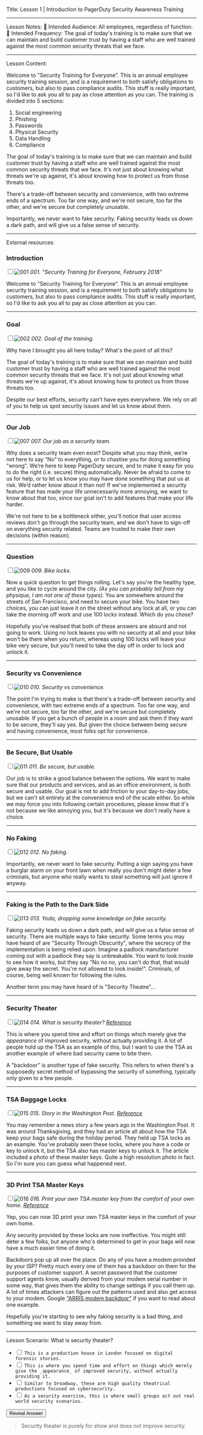 Title:
Lesson 1 | Introduction to PagerDuty Security Awareness Training

---

Lesson Notes:
:dart: Intended Audience: All employees, regardless of function.
:dart: Intended Frequency: The goal of today's training is to make sure that we can maintain and build customer trust by having a staff who are well trained against the most common security threats that we face.

---

Lesson Content:

Welcome to "Security Training for Everyone”. This is an annual employee security training session, and is a requirement to both satisfy obligations to customers, but also to pass compliance audits. This stuff is really important, so I'd like to ask you all to pay as close attention as you can. The training is divided into 5 sections:
1. Social engineering
2. Phishing
3. Passwords
4. Physical Security
5. Data Handling
6. Compliance

The goal of today's training is to make sure that we can maintain and build customer trust by having a staff who are well trained against the most common security threats that we face. It's not just about knowing what threats we're up against, it's about knowing how to protect us from those threats too.

There's a trade-off between security and convenience, with two extreme ends of a spectrum. Too far one way, and we're not secure, too far the other, and we're secure but completely unusable. 

Importantly, we never want to fake security. Faking security leads us down a dark path, and will give us a false sense of security. 

---

External resources:

### Introduction

<input type="checkbox" id="001" /><label for="001">![001](../Slides/for_everyone.001.jpeg)</label>
_001. "Security Training for Everyone, February 2018"_

Welcome to "Security Training for Everyone”. This is an annual employee security training session, and is a requirement to both satisfy obligations to customers, but also to pass compliance audits. This stuff is really important, so I'd like to ask you all to pay as close attention as you can.

---

### Goal

<input type="checkbox" id="002" /><label for="002">![002](../Slides/for_everyone.002.jpeg)</label>
_002. Goal of the training._

Why have I brought you all here today? What's the point of all this?

The goal of today's training is to make sure that we can maintain and build customer trust by having a staff who are well trained against the most common security threats that we face. It's not just about knowing what threats we're up against, it's about knowing how to protect us from those threats too.

Despite our best efforts, security can't have eyes everywhere. We rely on all of you to help us spot security issues and let us know about them.

---

### Our Job

<input type="checkbox" id="007" /><label for="007">![007](../Slides/for_everyone.007.jpeg)</label>
_007. Our job as a security team._

Why does a security team even exist? Despite what you may think, we’re not here to say “No” to everything, or to chastise you for doing something "wrong". We’re here to keep PagerDuty secure, and to make it easy for you to do the right (i.e. secure) thing automatically. Never be afraid to come to us for help, or to let us know you may have done something that put us at risk. We’d rather know about it than not! If we've implemented a security feature that has made your life unnecessarily more annoying, we want to know about that too, since our goal isn't to add features that make your life harder.

We're not here to be a bottleneck either, you'll notice that user access reviews don't go through the security team, and we don't have to sign-off on everything security related. Teams are trusted to make their own decisions (within reason).

---

### Question

<input type="checkbox" id="009" /><label for="009">![009](../Slides/for_everyone.009.jpeg)</label>
_009. Bike locks._

Now a quick question to get things rolling. Let's say you're the healthy type, and you like to cycle around the city. _(As you can probably tell from my physique, I am not one of these types)_. You are somewhere around the streets of San Francisco, and need to secure your bike. You have two choices, you can just leave it on the street without any lock at all, or you can take the morning off work and use 100 locks instead. Which do you chose?

Hopefully you've realised that both of these answers are absurd and not going to work. Using no lock leaves you with no security at all and your bike won't be there when you return, whereas using 100 locks will leave your bike very secure, but you'll need to take the day off in order to lock and unlock it.

---

### Security vs Convenience

<input type="checkbox" id="010" /><label for="010">![010](../Slides/for_everyone.010.jpeg)</label>
_010. Security vs convenience._

The point I'm trying to make is that there's a trade-off between security and convenience, with two extreme ends of a spectrum. Too far one way, and we're not secure, too far the other, and we're secure but completely unusable. If you get a bunch of people in a room and ask them if they want to be secure, they'll say yes. But given the choice between being secure and having convenience, most folks opt for convenience.

---

### Be Secure, But Usable

<input type="checkbox" id="011" /><label for="011">![011](../Slides/for_everyone.011.jpeg)</label>
_011. Be secure, but usable._

Our job is to strike a good balance between the options. We want to make sure that our products and services, and as an office environment, is both secure and usable. Our goal is not to add friction to your day-to-day jobs, but we can't sit entirely at the convenience end of the scale either. So while we may force you into following certain procedures, please know that it's not because we like annoying you, but it's because we don't really have a choice.

---

### No Faking

<input type="checkbox" id="012" /><label for="012">![012](../Slides/for_everyone.012.jpeg)</label>
_012. No faking._

Importantly, we never want to fake security. Putting a sign saying you have a burglar alarm on your front lawn when really you don't might deter a few criminals, but anyone who really wants to steal something will just ignore it anyway.

---

### Faking is the Path to the Dark Side

<input type="checkbox" id="013" /><label for="013">![013](../Slides/for_everyone.013.jpeg)</label>
_013. Yoda, dropping some knowledge on fake security._

Faking security leads us down a dark path, and will give us a false sense of security. There are multiple ways to fake security. Some terms you may have heard of are "Security Through Obscurity", where the secrecy of the implementation is being relied upon. Imagine a padlock manufacturer coming out with a padlock they say is unbreakable. You want to look inside to see how it works, but they say "No no no, you can't do that, that would give away the secret. You're not allowed to look inside!". Criminals, of course, being well known for following the rules.

Another term you may have heard of is "Security Theatre"...

---

### Security Theater

<input type="checkbox" id="014" /><label for="014">![014](../Slides/for_everyone.014.jpeg)</label>
_014. What is security theater? [Reference](https://en.wikipedia.org/wiki/Security_theater)_

This is where you spend time and effort on things which merely give the _appearance_ of improved security, without actually providing it. A lot of people hold up the TSA as an example of this, but I want to use the TSA as another example of where bad security came to bite them.

A "backdoor" is another type of fake security. This refers to when there's a supposedly secret method of bypassing the security of something, typically only given to a few people.

---

### TSA Baggage Locks

<input type="checkbox" id="015" /><label for="015">![015](../Slides/for_everyone.015.jpeg)</label>
_015. Story in the Washington Post. [Reference](https://www.washingtonpost.com/local/trafficandcommuting/where-oh-where-did-my-luggage-go/)_

You may remember a news story a few years ago in the Washington Post. It was around Thanksgiving, and they had an article all about how the TSA keep your bags safe during the holiday period. They held up TSA locks as an example. You've probably seen these locks, where you have a code or key to unlock it, but the TSA also has master keys to unlock it. The article included a photo of these master keys. Quite a high resolution photo in fact. So I'm sure you can guess what happened next.

---

### 3D Print TSA Master Keys

<input type="checkbox" id="016" /><label for="016">![016](../Slides/for_everyone.016.jpeg)</label>
_016. Print your own TSA master key from the comfort of your own home. [Reference](https://github.com/Xyl2k/TSA-Travel-Sentry-master-keys/)_

Yep, you can now 3D print your own TSA master keys in the comfort of your own home.

Any security provided by these locks are now ineffective. You might still deter a few folks, but anyone who's determined to get in your bags will now have a much easier time of doing it.

Backdoors pop up all over the place. Do any of you have a modem provided by your ISP? Pretty much every one of them has a backdoor on them for the purposes of customer support. A secret password that the customer support agents know, usually derived from your modem serial number in some way, that gives them the ability to change settings if you call them up. A lot of times attackers can figure out the patterns used and also get access to your modem. Google ["ARRIS modem backdoor"](https://encrypted.google.com/search?q=ARRIS+modem+backdoor) if you want to read about one example.

Hopefully you're starting to see why faking security is a bad thing, and something we want to stay away from.

---

Lesson Scenario:
What is security theater?

- <input type="checkbox"> `This is a production house in London focused on digital forensic stories.`
- <input type="checkbox"> `This is where you spend time and effort on things which merely give the _appearance_ of improved security, without actually providing it. `
- <input type="checkbox"> `Similar to broadway, these are high quality theatrical productions focused on cybersecurity.`
- <input type="checkbox"> `As a security exercise, this is where small groups act out real world security scenarios.`

<div class="reveal-answer">
	<button class="button">Reveal Answer</button>
	<blockquote><p>Security theater is purely for show and does not improve security.
</p></blockquote>
